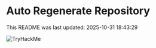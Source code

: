 # Auto Regenerate Repository

This README was last updated: 2025-10-31 18:43:29

 ![TryHackMe](https://tryhackme.com/badge/533634)